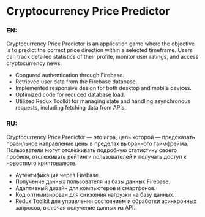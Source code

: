 <h1>Cryptocurrency Price Predictor</h1>

<h3>EN:</h3>
Cryptocurrency Price Predictor is an application game where the objective is to predict the
correct price direction within a selected timeframe. Users can track detailed statistics of their
profile, monitor user ratings, and access cryptocurrency news.
<br />
<ul>
  <li>Congured authentication through Firebase.</li>
  <li>Retrieved user data from the Firebase database.</li>
  <li>Implemented responsive design for both desktop and mobile devices.</li>
  <li>Optimized code for reduced database load.</li>
  <li>Utilized Redux Toolkit for managing state and handling asynchronous requests, including fetching data from APIs.</li>
</ul>

<h3>RU:</h3>
Cryptocurrency Price Predictor — это игра, цель которой — предсказать правильное направление цены в пределах выбранного таймфрейма. Пользователи могут отслеживать подробную статистику своего профиля, отслеживать рейтинги пользователей и получать доступ к новостям о криптовалюте.
<br />
<ul>
  <li>Аутентификация через Firebase.</li>
  <li>Получение данных пользователя из базы данных Firebase.</li>
  <li>Адаптивный дизайн для компьютеров и смартфонов.</li>
  <li>Код оптимизирован для снижения нагрузки на базу данных.</li>
  <li>Redux Toolkit для управления состоянием и обработки асинхронных запросов, включая получение данных из API.</li>
</ul>
